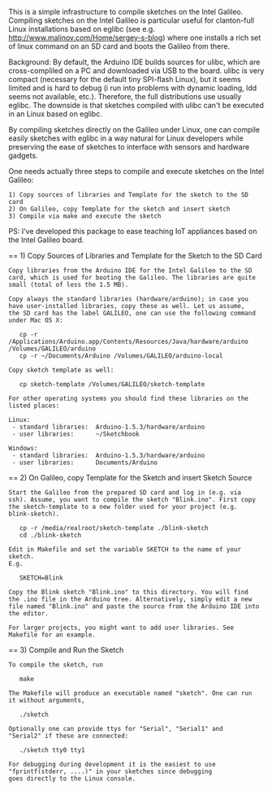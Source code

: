 This is a simple infrastructure to compile sketches on the Intel
Galileo. Compiling sketches on the Intel Galileo is particular useful
for clanton-full Linux installations based on eglibc (see e.g.
http://www.malinov.com/Home/sergey-s-blog) where one installs a rich set
of linux command on an SD card and boots the Galileo from there.

Background: By default, the Arduino IDE builds sources for ulibc, which
are cross-compliled on a PC and downloaded via USB to the board. ulibc
is very compact (necessary for the default tiny SPI-flash Linux), but it
seems limited and is hard to debug (i run into problems with dynamic
loading, ldd seems not available, etc.). Therefore, the full
distributions use usually eglibc. The downside is that sketches compiled
with ulibc can't be executed in an Linux based on eglibc.

By compiling sketches directly on the Galileo under Linux, one can
compile easily sketches with eglibc in a way natural for Linux
developers while preserving the ease of sketches to interface with
sensors and hardware gadgets.

One needs actually three steps to compile and execute sketches
on the Intel Galileo:

    1) Copy sources of libraries and Template for the sketch to the SD card
    2) On Galileo, copy Template for the sketch and insert sketch
    3) Compile via make and execute the sketch

PS: I've developed this package to ease teaching IoT appliances based 
on the Intel Galileo board.


== 1) Copy Sources of Libraries and Template for the Sketch to the SD Card

    Copy libraries from the Arduino IDE for the Intel Galileo to the SD
    card, which is used for booting the Galileo. The libraries are quite
    small (total of less the 1.5 MB).

    Copy always the standard libraries (hardware/arduino); in case you
    have user-installed libraries, copy these as well. Let us assume,
    the SD card has the label GALILEO, one can use the following command
    under Mac OS X:

       cp -r /Applications/Arduino.app/Contents/Resources/Java/hardware/arduino /Volumes/GALILEO/arduino
       cp -r ~/Documents/Arduino /Volumes/GALILEO/arduino-local

    Copy sketch template as well:

       cp sketch-template /Volumes/GALILEO/sketch-template

    For other operating systems you should find these libraries on the
    listed places:

    Linux:
     - standard libraries:  Arduino-1.5.3/hardware/arduino
     - user libraries:      ~/Sketchbook

    Windows:
     - standard libraries:  Arduino-1.5.3/hardware/arduino
     - user libraries:      Documents/Arduino


== 2) On Galileo, copy Template for the Sketch and insert Sketch Source 

    Start the Galileo from the prepared SD card and log in (e.g. via
    ssh). Assume, you want to compile the sketch "Blink.ino". First copy
    the sketch-template to a new folder used for your project (e.g.
    blink-sketch).

       cp -r /media/realroot/sketch-template ./blink-sketch
       cd ./blink-sketch

    Edit in Makefile and set the variable SKETCH to the name of your sketch.
    E.g.

       SKETCH=Blink

    Copy the Blink sketch "Blink.ino" to this directory. You will find
    the .ino file in the Arduino tree. Alternatively, simply edit a new
    file named "Blink.ino" and paste the source from the Arduino IDE into
    the editor.

    For larger projects, you might want to add user libraries. See
    Makefile for an example.


== 3) Compile and Run the Sketch

    To compile the sketch, run

       make

    The Makefile will produce an executable named "sketch". One can run
    it without arguments,

       ./sketch

    Optionally one can provide ttys for "Serial", "Serial1" and
    "Serial2" if these are connected:

       ./sketch tty0 tty1

    For debugging during development it is the easiest to use
    "fprintf(stderr, ....)" in your sketches since debugging
    goes directly to the Linux console.

